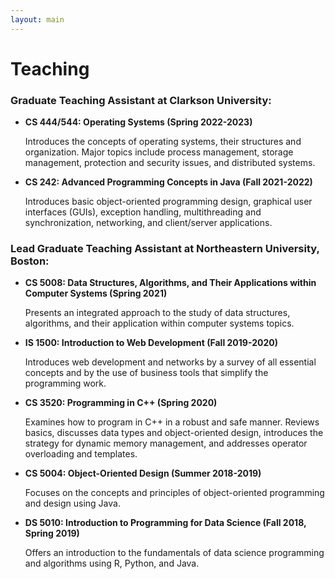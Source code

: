 ```yaml
---
layout: main
---
```


# Teaching

### Graduate Teaching Assistant at Clarkson University:

- **CS 444/544: Operating Systems (Spring 2022-2023)**

  Introduces the concepts of operating systems, their structures and organization. Major topics include process management, storage management, protection and security issues, and distributed systems.

- **CS 242: Advanced Programming Concepts in Java (Fall 2021-2022)**

  Introduces basic object-oriented programming design, graphical user interfaces (GUIs), exception handling, multithreading and synchronization, networking, and client/server applications.

### Lead Graduate Teaching Assistant at Northeastern University, Boston:

- **CS 5008: Data Structures, Algorithms, and Their Applications within Computer Systems (Spring 2021)**

  Presents an integrated approach to the study of data structures, algorithms, and their application within computer systems topics.

- **IS 1500: Introduction to Web Development (Fall 2019-2020)**

  Introduces web development and networks by a survey of all essential concepts and by the use of business tools that simplify the programming work.
  
- **CS 3520: Programming in C++ (Spring 2020)**

  Examines how to program in C++ in a robust and safe manner. Reviews basics, discusses data types and object-oriented design, introduces the strategy for dynamic memory management, and addresses operator overloading and templates.

- **CS 5004: Object-Oriented Design (Summer 2018-2019)**

  Focuses on the concepts and principles of object-oriented programming and design using Java.

- **DS 5010: Introduction to Programming for Data Science (Fall 2018, Spring 2019)**

  Offers an introduction to the fundamentals of data science programming and algorithms using R, Python, and Java.
